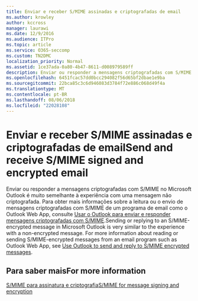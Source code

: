 ```yaml
---
title: Enviar e receber S/MIME assinadas e criptografadas de email
ms.author: krowley
author: kccross
manager: laurawi
ms.date: 12/9/2016
ms.audience: ITPro
ms.topic: article
ms.service: O365-seccomp
ms.custom: TN2DMC
localization_priority: Normal
ms.assetid: 1ce37ada-0a80-4b47-8611-d008979589ff
description: Enviar ou responder a mensagens criptografadas com S/MIME no Microsoft Outlook é muito semelhante à experiência com uma mensagem não criptografada.
ms.openlocfilehash: 6451fcac57dd0bcc294082f56d65bf2dbae1e9ba
ms.sourcegitcommit: 22bca85c3c6d946083d3784f72e886c068d49f4a
ms.translationtype: MT
ms.contentlocale: pt-BR
ms.lasthandoff: 08/06/2018
ms.locfileid: "22028108"
---
```

# <a name="send-and-receive-smime-signed-and-encrypted-email"></a><span data-ttu-id="3f2c2-103">Enviar e receber S/MIME assinadas e criptografadas de email</span><span class="sxs-lookup"><span data-stu-id="3f2c2-103">Send and receive S/MIME signed and encrypted email</span></span>

<span data-ttu-id="3f2c2-p101">Enviar ou responder a mensagens criptografadas com S/MIME no Microsoft Outlook é muito semelhante à experiência com uma mensagem não criptografada. Para obter mais informações sobre a leitura ou o envio de mensagens criptografadas com S/MIME de um programa de email como o Outlook Web App, consulte [Usar o Outlook para enviar e responder mensagens criptografadas com S/MIME](https://go.microsoft.com/fwlink/p/?LinkId=392520).</span><span class="sxs-lookup"><span data-stu-id="3f2c2-p101">Sending or replying to an S/MIME-encrypted message in Microsoft Outlook is very similar to the experience with a non-encrypted message. For more information about reading or sending S/MIME-encrypted messages from an email program such as Outlook Web App, see [Use Outlook to send and reply to S/MIME encrypted messages](https://go.microsoft.com/fwlink/p/?LinkId=392520).</span></span>
  
## <a name="for-more-information"></a><span data-ttu-id="3f2c2-106">Para saber mais</span><span class="sxs-lookup"><span data-stu-id="3f2c2-106">For more information</span></span>

[<span data-ttu-id="3f2c2-107">S/MIME para assinatura e criptografia</span><span class="sxs-lookup"><span data-stu-id="3f2c2-107">S/MIME for message signing and encryption</span></span>](s-mime-for-message-signing-and-encryption.md)
  

